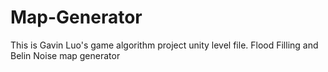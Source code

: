 # Map-Generator
This is Gavin Luo's game algorithm project unity level file. Flood Filling and Belin Noise map generator
